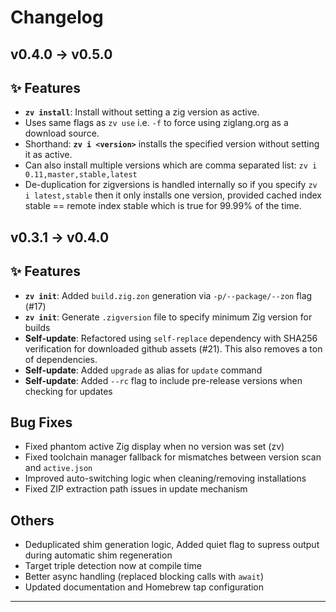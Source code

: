 # Changelog 

## v0.4.0 → v0.5.0
## ✨ Features
- **`zv install`**: Install without setting a zig version as active.
- Uses same flags as `zv use` i.e. `-f` to force using ziglang.org as a download source.
- Shorthand: **`zv i <version>`** installs the specified version without setting it as active.
- Can also install multiple versions which are comma separated list: `zv i 0.11,master,stable,latest`
- De-duplication for zigversions is handled internally so if you specify `zv i latest,stable` then it only installs one version, provided cached index stable == remote index stable which is true for 99.99% of the time.

## v0.3.1 → v0.4.0

## ✨ Features

- **`zv init`**: Added `build.zig.zon` generation via `-p/--package/--zon` flag (#17)
- **`zv init`**: Generate `.zigversion` file to specify minimum Zig version for builds
- **Self-update**: Refactored using `self-replace` dependency with SHA256 verification for downloaded github assets (#21). This also removes a ton of dependencies.
- **Self-update**: Added `upgrade` as alias for `update` command
- **Self-update**: Added `--rc` flag to include pre-release versions when checking for updates

## Bug Fixes

- Fixed phantom active Zig display when no version was set (zv)
- Fixed toolchain manager fallback for mismatches between version scan and `active.json`
- Improved auto-switching logic when cleaning/removing installations
- Fixed ZIP extraction path issues in update mechanism

## Others

- Deduplicated shim generation logic, Added quiet flag to supress output during automatic shim regeneration
- Target triple detection now at compile time
- Better async handling (replaced blocking calls with `await`)
- Updated documentation and Homebrew tap configuration

---